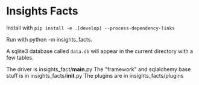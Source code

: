 # Insights Facts

Install with `pip install -e .[develop] --process-dependency-links`

Run with python -m insights_facts.

A sqlite3 database called `data.db` will appear in the current directory with
a few tables.

The driver is insights_fact/__main__.py
The "framework" and sqlalchemy base stuff is in insights_facts/__init__.py
The plugins are in insights_facts/plugins
